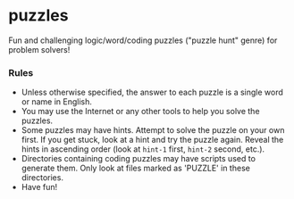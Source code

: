 # puzzles
Fun and challenging logic/word/coding puzzles ("puzzle hunt" genre) for problem solvers!

### Rules
- Unless otherwise specified, the answer to each puzzle is a single word or name in English.
- You may use the Internet or any other tools to help you solve the puzzles.
- Some puzzles may have hints. Attempt to solve the puzzle on your own first. If you get stuck, look at a hint and try the puzzle again. Reveal the hints in ascending order (look at `hint-1` first, `hint-2` second, etc.).
- Directories containing coding puzzles may have scripts used to generate them. Only look at files marked as 'PUZZLE' in these directories.
- Have fun!
